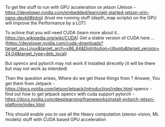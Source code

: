 To get the stuff to run with GPU acceleration on jetson (Jetson - https://developer.nvidia.com/embedded/learn/get-started-jetson-orin-nano-devkit#intro)
(trust me running stuff (depth_map scripts) on the GPU will improve the Performance by a LOT)

To achive that you will need CUDA (learn more about it... https://en.wikipedia.org/wiki/CUDA)
Get a stable version of CUDA here ... (https://developer.nvidia.com/cuda-downloads?target_os=Linux&target_arch=x86_64&Distribution=Ubuntu&target_version=24.04&target_type=deb_local)

But opencv and pytorch may not work if installed direcetly (it will be there but may not work as intended)

Then the question arises,
Where do we get these things from ?
Answer,
You get them from Jetpack - https://docs.nvidia.com/jetson/jetpack/introduction/index.html
opencv - find out how to get jetpack opencv with cuda support 
pytorch - https://docs.nvidia.com/deeplearning/frameworks/install-pytorch-jetson-platform/index.html

This should enable you to use all the Heavy computation (stereo-vision, ML models) stuff with CUDA based GPU acceleration